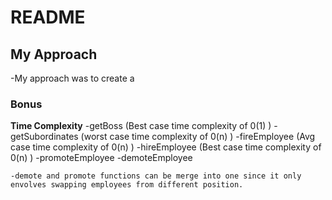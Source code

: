 # README

## My Approach
   -My approach was to create a 


### Bonus
  **Time Complexity**
    -getBoss (Best case time complexity of 0(1) )
    -getSubordinates (worst case time complexity of 0(n) )
    -fireEmployee (Avg case time complexity of 0(n) )
    -hireEmployee (Best case time complexity of 0(n) )
    -promoteEmployee
    -demoteEmployee

    -demote and promote functions can be merge into one since it only envolves swapping employees from different position.
